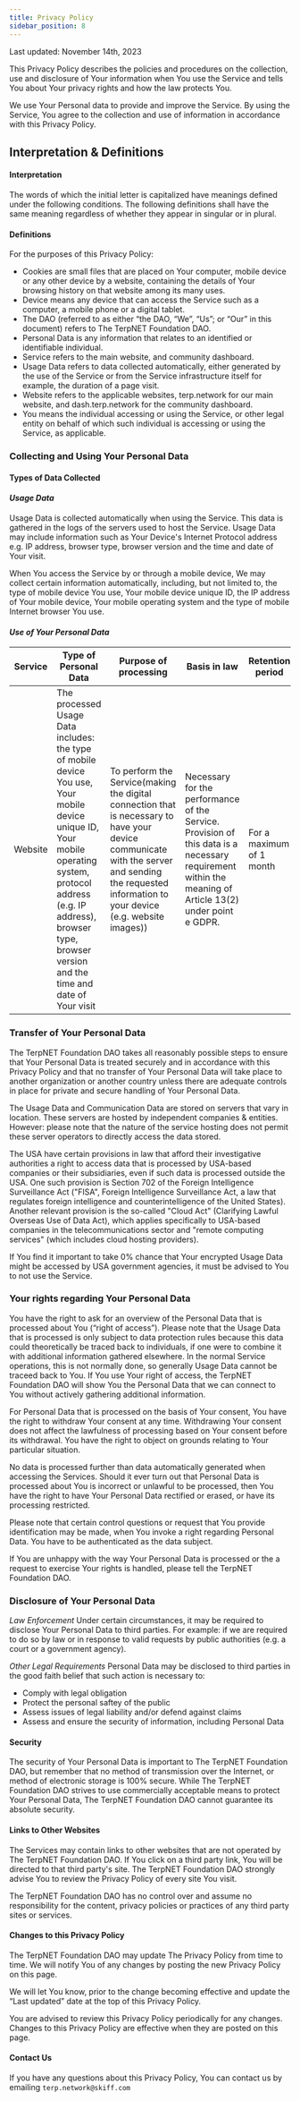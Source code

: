 ```yaml
---
title: Privacy Policy 
sidebar_position: 8
---
```


Last updated: November 14th, 2023

This Privacy Policy describes the policies and procedures on the collection, use and disclosure of Your information when You use the Service and tells You about Your privacy rights and how the law protects You.

We use Your Personal data to provide and improve the Service. By using the Service, You agree to the collection and use of information in accordance with this Privacy Policy.

## Interpretation & Definitions

#### Interpretation
The words of which the initial letter is capitalized have meanings defined under the following conditions. The following definitions shall have the same meaning regardless of whether they appear in singular or in plural.

#### Definitions
For the purposes of this Privacy Policy:

- Cookies are small files that are placed on Your computer, mobile device or any other device by a website, containing the details of Your browsing history on that website among its many uses.
- Device means any device that can access the Service such as a computer, a mobile phone or a digital tablet.
- The DAO (referred to as either “the DAO, “We”, “Us”; or “Our” in this document) refers to The TerpNET Foundation DAO.
- Personal Data is any information that relates to an identified or identifiable individual.
- Service refers to the main website, and community dashboard.
- Usage Data refers to data collected automatically, either generated by the use of the Service or from the Service infrastructure itself for example, the duration of a page visit.
- Website refers to the applicable websites, terp.network for our main website, and dash.terp.network for the community dashboard.
- You means the individual accessing or using the Service, or other legal entity on behalf of which such individual is accessing or using the Service, as applicable.

### Collecting and Using Your Personal Data


#### Types of Data Collected

#### *Usage Data*

Usage Data is collected automatically when using the Service. This data is gathered in the logs of the servers used to host the Service. Usage Data may include information such as Your Device's Internet Protocol address e.g. IP address, browser type, browser version and the time and date of Your visit.

When You access the Service by or through a mobile device, We may collect certain information automatically, including, but not limited to, the type of mobile device You use, Your mobile device unique ID, the IP address of Your mobile device, Your mobile operating system and the type of mobile Internet browser You use.


#### *Use of Your Personal Data*
| Service                                          | Type of Personal Data                                                                                                                                                                                                                                                                                                                                                                                                                                         | Purpose of processing                                                                                                                                                                                            | Basis in law                                                                                                                                                         | Retention period                                                                                                                                                                                                                                                                                                                                             |
| ------------------------------------------------ | ------------------------------------------------------------------------------------------------------------------------------------------------------------------------------------------------------------------------------------------------------------------------------------------------------------------------------------------------------------------------------------------------------------------------------------------------------------- | ---------------------------------------------------------------------------------------------------------------------------------------------------------------------------------------------------------------- | -------------------------------------------------------------------------------------------------------------------------------------------------------------------- | ------------------------------------------------------------------------------------------------------------------------------------------------------------------------------------------------------------------------------------------------------------------------------------------------------------------------------------------------------------ |
| Website                                        |The processed Usage Data includes: the type of mobile device You use, Your mobile device unique ID, Your mobile operating system, protocol address (e.g. IP address), browser type, browser version and the time and date of Your visit    | <p>To perform the Service(making the digital connection that is necessary to have your device communicate with the server and sending the requested information to your device (e.g. website images))</p> | <p>Necessary for the performance of the Service. Provision of this data is a necessary requirement within the meaning of Article 13(2) under point e GDPR.</p> | For a maximum of 1 month                                                                                                                                                                                                                                                                                                                             |

### Transfer of Your Personal Data
The TerpNET Foundation DAO takes all reasonably possible steps to ensure that Your Personal Data is treated securely and in accordance with this Privacy Policy and that no transfer of Your Personal Data will take place to another organization or another country unless there are adequate controls in place for private and secure handling of Your Personal Data.

The Usage Data and Communication Data are stored on servers that vary in location. These servers are hosted by independent companies & entities. However: please note that the nature of the service hosting does not permit these server operators to directly access the data stored.

The USA have certain provisions in law that afford their investigative authorities a right to access data that is processed by USA-based companies or their subsidiaries, even if such data is processed outside the USA. One such provision is Section 702 of the Foreign Intelligence Surveillance Act ("FISA", Foreign Intelligence Surveillance Act, a law that regulates foreign intelligence and counterintelligence of the United States). Another relevant provision is the so-called "Cloud Act" (Clarifying Lawful Overseas Use of Data Act), which applies specifically to USA-based companies in the telecommunications sector and "remote computing services" (which includes cloud hosting providers).

If You find it important to take 0% chance that Your encrypted Usage Data might be accessed by USA government agencies, it must be advised to You to not use the Service.

###  Your rights regarding Your Personal Data

You have the right to ask for an overview of the Personal Data that is processed about You (“right of access”). Please note that the Usage Data that is processed is only subject to data protection rules because this data could theoretically be traced back to individuals, if one were to combine it with additional information gathered elsewhere. In the normal Service operations, this is not normally done, so generally Usage Data cannot be traceed back to You. If You use Your right of access, the TerpNET Foundation DAO will show You the Personal Data that we can connect to You without actively gathering additional information.

For Personal Data that is processed on the basis of Your consent, You have the right to withdraw Your consent at any time. Withdrawing Your consent does not affect the lawfulness of processing based on Your consent before its withdrawal. You have the right to object on grounds relating to Your particular situation.

No data is processed further than data automatically generated when accessing the Services. Should it ever turn out that Personal Data is processed about You is incorrect or unlawful to be processed, then You have the right to have Your Personal Data rectified or erased, or have its processing restricted.

Please note that certain control questions or request that You provide identification may be made, when You invoke a right regarding Personal Data. You have to be authenticated as the data subject.

If You are unhappy with the way Your Personal Data is processed or the a request to exercise Your rights is handled, please tell the TerpNET Foundation DAO.


### Disclosure of Your Personal Data
*Law Enforcement*
Under certain circumstances, it may be required to disclose Your Personal Data to third parties. For example: if we are required to do so by law or in response to valid requests by public authorities (e.g. a court or a government agency).

*Other Legal Requirements*
Personal Data may be disclosed to third parties in the good faith belief that such action is necessary to:
- Comply with legal obligation
- Protect the personal saftey of the public
- Assess issues of legal liability and/or defend against claims
- Assess and ensure the security of information, including Personal Data

#### Security
The security of Your Personal Data is important to The TerpNET Foundation DAO, but remember that no method of transmission over the Internet, or method of electronic storage is 100% secure. While The TerpNET Foundation DAO strives to use commercially acceptable means to protect Your Personal Data, The TerpNET Foundation DAO cannot guarantee its absolute security.

#### Links to Other Websites
The Services may contain links to other websites that are not operated by The TerpNET Foundation DAO. If You click on a third party link, You will be directed to that third party's site. The TerpNET Foundation DAO strongly advise You to review the Privacy Policy of every site You visit.

The TerpNET Foundation DAO has no control over and assume no responsibility for the content, privacy policies or practices of any third party sites or services.

#### Changes to this Privacy Policy

The TerpNET Foundation DAO may update The Privacy Policy from time to time. We will notify You of any changes by posting the new Privacy Policy on this page.

We will let You know, prior to the change becoming effective and update the “Last updated” date at the top of this Privacy Policy.

You are advised to review this Privacy Policy periodically for any changes. Changes to this Privacy Policy are effective when they are posted on this page.


#### Contact Us
If you have any questions about this Privacy Policy, You can contact us by emailing `terp.network@skiff.com`